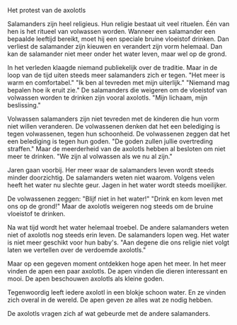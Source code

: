 Het protest van de axolotls

Salamanders zijn heel religieus.
Hun religie bestaat uit veel rituelen.
Één van hen is het ritueel van volwassen worden.
Wanneer een salamander een bepaalde leeftijd bereikt, moet hij een speciale bruine vloeistof drinken.
Dan verliest de salamander zijn kieuwen en verandert zijn vorm helemaal.
Dan kan de salamander niet meer onder het water leven, maar wel op de grond.

In het verleden klaagde niemand publiekelijk over de traditie.
Maar in de loop van de tijd uiten steeds meer salamanders zich er tegen. 
"Het meer is warm en comfortabel."
"Ik ben al tevreden met mijn uiterlijk."
"Niemand mag bepalen hoe ik eruit zie."
De salamanders die weigeren om de vloeistof van volwassen worden te drinken zijn vooral axolotls.
"Mijn lichaam, mijn beslissing."

Volwassen salamanders zijn niet tevreden met de kinderen die hun vorm niet willen veranderen.
De volwassenen denken dat het een belediging is tegen volwassenen, tegen hun schoonheid.
De volwassenen zeggen dat het een belediging is tegen hun goden.
"De goden zullen jullie overtreding straffen."
Maar de meerderheid van de axolotls hebben al besloten om niet meer te drinken.
"We zijn al volwassen als we nu al zijn." 

Jaren gaan voorbij.
Her meer waar de salamanders leven wordt steeds minder doorzichtig.
De salamanders weten niet waarom.
Volgens velen heeft het water nu slechte geur.
Jagen in het water wordt steeds moeilijker.

De volwassenen zeggen:
"Blijf niet in het water!"
"Drink en kom leven met ons op de grond!"
Maar de axolotls weigeren nog steeds om de bruine vloeistof te drinken.

Na wat tijd wordt het water helemaal troebel.
De andere salamanders weten niet of axolotls nog steeds erin leven.
De salamanders lopen weg.
Het water is niet meer geschikt voor hun baby's.
"Aan degene die ons religie niet volgt laten we vertellen over de verdoemde axolotls."

Maar op een gegeven moment ontdekken hoge apen het meer.
In het meer vinden de apen een paar axolotls.
De apen vinden die dieren interessant en mooi.
De apen beschouwen axolotls als kleine goden.

Tegenwoordig leeft iedere axolotl in een blokje schoon water.
En ze vinden zich overal in de wereld.
De apen geven ze alles wat ze nodig hebben.

De axolotls vragen zich af wat gebeurde met de andere salamanders.